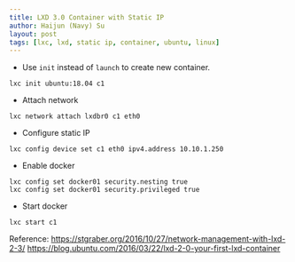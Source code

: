 ```yaml
---
title: LXD 3.0 Container with Static IP
author: Haijun (Navy) Su
layout: post
tags: [lxc, lxd, static ip, container, ubuntu, linux]
---
```

* Use `init` instead of `launch` to create new container.
```shell
lxc init ubuntu:18.04 c1
```

* Attach network
```shell
lxc network attach lxdbr0 c1 eth0
```

* Configure static IP
```shell
lxc config device set c1 eth0 ipv4.address 10.10.1.250
```

* Enable docker
```shell
lxc config set docker01 security.nesting true
lxc config set docker01 security.privileged true
```

* Start docker
```shell
lxc start c1
```

Reference:
<https://stgraber.org/2016/10/27/network-management-with-lxd-2-3/>
<https://blog.ubuntu.com/2016/03/22/lxd-2-0-your-first-lxd-container>
